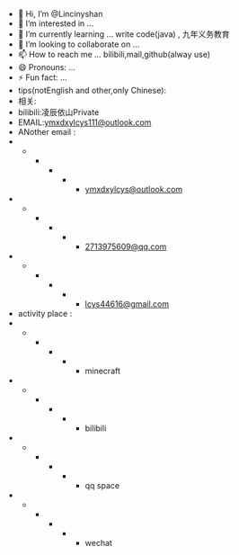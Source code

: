 - 👋 Hi, I’m @Lincinyshan
- 👀 I’m interested in ...
- 🌱 I’m currently learning ... write code(java) , 九年义务教育
- 💞️ I’m looking to collaborate on ...
- 📫 How to reach me ... bilibili,mail,github(alway use)
- 😄 Pronouns: ...
- ⚡ Fun fact: ...
- tips(notEnglish and other,only Chinese):
- 相关:
- bilibili:凌辰依山Private
- EMAIL:ymxdxylcys111@outlook.com
- ANother email :
- - - - - - ymxdxylcys@outlook.com
- - - - - - 2713975609@qq.com
- - - - - - lcys44616@gmail.com
- activity place :
- - - - - - minecraft
- - - - - - bilibili
- - - - - - qq space
- - - - - - wechat
<!---
mclcys555000/mclcys555000 is a ✨ special ✨ repository because its `README.md` (this file) appears on your GitHub profile.
You can click the Preview link to take a look at your changes.
--->
